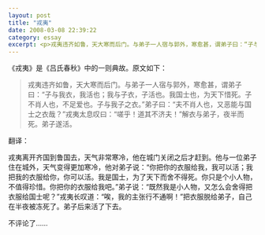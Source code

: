 ```yaml
---
layout: post
title: "戎夷"
date: 2008-03-08 22:39:22
category: essay
excerpt: <p>戎夷违齐如鲁，天大寒而后门。与弟子一人宿与郭外，寒愈甚，谓弟子曰：“子与我衣，我活也；我与子衣，子活也。我国士也，为天下惜死。子不肖人也，不足爱也。子与我子之衣。”</p>
---
```


《戎夷》是《吕氏春秋》中的一则典故。原文如下：

> 戎夷违齐如鲁，天大寒而后门。与弟子一人宿与郭外，寒愈甚，谓弟子曰：“子与我衣，我活也；我与子衣，子活也。我国士也，为天下惜死。子不肖人也，不足爱也。子与我子之衣。”弟子曰：“夫不肖人也，又恶能与国士之衣哉？”戎夷太息叹曰：“嗟乎！道其不济夫！”解衣与弟子，夜半而死。弟子遂活。

翻译：

戎夷离开齐国到鲁国去，天气非常寒冷，他在城门关闭之后才赶到。他与一位弟子住在城外，天气变得更加寒冷，他对弟子说：“你把你的衣服给我，我可以活；我把我的衣服给你，你可以活。我是国士，为了天下而舍不得死。你只是个小人物，不值得珍惜。你把你的衣服给我吧。”弟子说：“既然我是小人物，又怎么会舍得把衣服给国士呢？”戎夷长叹道：“唉，我的主张行不通啊！”把衣服脱给弟子，自己在半夜被冻死了。弟子后来活了下去。

不评论了……
